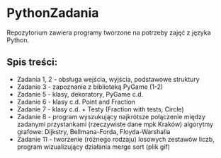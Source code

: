 # PythonZadania

Repozytorium zawiera programy tworzone na potrzeby zajęć z języka Python.

## Spis treści:
* Zadania 1, 2 - obsługa wejścia, wyjścia, podstawowe struktury
* Zadanie 3 - zapoznanie z biblioteką PyGame (1-2)
* Zadanie 5 - klasy, dekoratory, PyGame c.d.
* Zadanie 6 - klasy c.d. Point and Fraction
* Zadanie 7 - klasy c.d. + Testy (Fraction with tests, Circle)
* Zadanie 8 - program wyszukujący najkrótsze połączenie między zadanymi przystankami (rzeczywiste dane mpk Kraków) algorytmy grafowe: Dijkstry, Bellmana-Forda, Floyda-Warshalla
* Zadanie 11 - tworzenie (różnego rodzaju) losowych zestawów liczb, program wizualizujący działania merge sort (plik gif)
